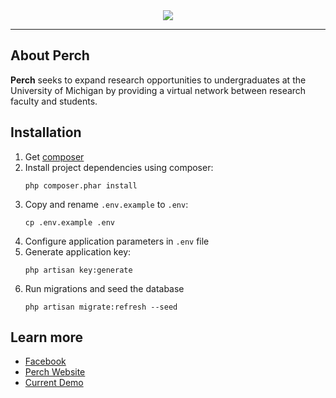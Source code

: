 <div align="center">
  <img src="public/images/logo.jpg">
</div>

-----------------

## About Perch

**Perch** seeks to expand research opportunities to undergraduates at the University of Michigan by providing a virtual network between research faculty and students.

## Installation

1. Get [composer](https://getcomposer.org/download/)
2. Install project dependencies using composer:
    ```shell
    php composer.phar install
    ```
3. Copy and rename `.env.example` to `.env`:
    ```shell
    cp .env.example .env
    ```
4. Configure application parameters in `.env` file
5. Generate application key:
    ```shell
    php artisan key:generate
    ```
6. Run migrations and seed the database
	```shell
	php artisan migrate:refresh --seed
	```
    
## Learn more
 * [Facebook](https://www.facebook.com/groups/319938491783428/)
 * [Perch Website](http://perch.umich.edu)
 * [Current Demo](http://perch.us-east-1.elasticbeanstalk.com)